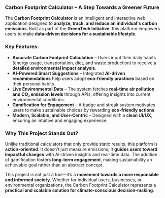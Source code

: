 ### **Carbon Footprint Calculator – A Step Towards a Greener Future**  

The **Carbon Footprint Calculator** is an intelligent and interactive web application designed to **analyze, track, and reduce an individual's carbon emissions**. Built as part of the **GreenTech Initiative**, this platform empowers users to make **data-driven decisions for a sustainable lifestyle**.  

### **Key Features:**  
- **Accurate Carbon Footprint Calculation** – Users input their daily habits (energy usage, transportation, diet, and waste production) to receive a **detailed environmental impact analysis**.  
- **AI-Powered Smart Suggestions** – Integrated **AI-driven recommendations** help users adopt **eco-friendly practices** based on their personal habits.  
- **Live Environmental Data** – The system fetches **real-time air pollution and CO₂ emission levels** through APIs, offering insights into current environmental conditions.  
- **Gamification for Engagement** – A badge and streak system motivates users to make sustainable choices by rewarding **eco-friendly actions**.  
- **Modern, Scalable, and User-Centric** – Designed with a **clean UI/UX**, ensuring an intuitive and engaging experience.  

### **Why This Project Stands Out?**  
Unlike traditional calculators that only provide static results, this platform is **action-oriented**. It doesn’t just measure emissions; it **guides users toward impactful changes** with AI-driven insights and real-time data. The addition of gamification fosters **long-term engagement**, making sustainability an achievable goal rather than an abstract concept.  

This project is not just a tool—it’s a **movement towards a more responsible and informed society**. Whether for individual users, businesses, or environmental organizations, the Carbon Footprint Calculator represents a **practical and scalable solution for climate-conscious decision-making**.
